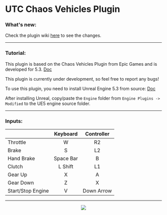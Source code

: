 # UTC Chaos Vehicles Plugin

### What's new:

Check the plugin wiki [here](https://github.com/UniversalToolCompiler/UTC_ChaosVehiclesPlugin/wiki/Chaos-Vehicles-Plugin:-What's-new-%3F) to see the changes.

***

### Tutorial:

This plugin is based on the Chaos Vehicles Plugin from Epic Games and is developed for 5.3. [Doc](https://docs.unrealengine.com/5.3/en-US/how-to-set-up-vehicles-in-unreal-engine/)

This plugin is currently under development, so feel free to report any bugs!

To use this plugin, you need to install Unreal Engine 5.3 from source: [Doc](https://docs.unrealengine.com/5.3/en-US/building-unreal-engine-from-source/) 

After installing Unreal, copy/paste the `Engine` folder from `Engine Plugins -> Modified` to the UE5 engine source folder.

***

### Inputs:

|  | Keyboard | Controller |
| ------------- | :---: | :---: |
| Throttle | W | R2 |
| Brake | S | L2 |
| Hand Brake | Space Bar | B |
| Clutch | L Shift | L1 |
| Gear Up | X | A |
| Gear Down | Z | X |
| Start/Stop Engine | V | Down Arrow |


*** 

<p align="center">
<img src="https://github.com/UniversalToolCompiler/UTC_ChaosVehiclesPlugin/blob/1.0-UE5.3/Resources/Gifs/MechanicalAnim.gif">
</p>